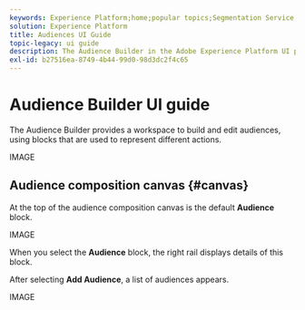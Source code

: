 ```yaml
---
keywords: Experience Platform;home;popular topics;Segmentation Service;segmentation;segmentation service;user guide;ui guide;audiences ui guide;audience builder;audience;audiences;audiences ui guide;
solution: Experience Platform
title: Audiences UI Guide
topic-legacy: ui guide
description: The Audience Builder in the Adobe Experience Platform UI provides a rich workspace that allows you to interact with Profile data elements. The workspace provides intuitive controls for building and editing audiences for your organization.
exl-id: b27516ea-8749-4b44-99d0-98d3dc2f4c65
---
```

# Audience Builder UI guide

The Audience Builder provides a workspace to build and edit audiences, using blocks that are used to represent different actions.

IMAGE

## Audience composition canvas {#canvas}

At the top of the audience composition canvas is the default **Audience** block. 

IMAGE

When you select the **Audience** block, the right rail displays details of this block. 

After selecting **Add Audience**, a list of audiences appears.

IMAGE